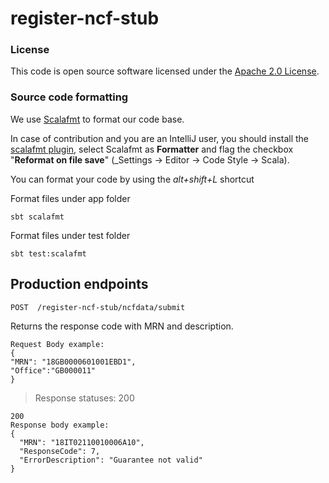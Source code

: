 
# register-ncf-stub


### License

This code is open source software licensed under the [Apache 2.0 License]("http://www.apache.org/licenses/LICENSE-2.0.html").

### Source code formatting

We use [Scalafmt](https://scalameta.org/scalafmt/) to format our code base.

In case of contribution and you are an IntelliJ user, you should install the [scalafmt plugin](https://plugins.jetbrains.com/plugin/8236-scalafmt), select Scalafmt as **Formatter** and flag the checkbox "**Reformat on file save**" (_Settings -> Editor -> Code Style -> Scala).

You can format your code by using the _alt+shift+L_ shortcut

Format files under app folder
```
sbt scalafmt
```
Format files under test folder
```
sbt test:scalafmt
```

## Production endpoints

```POST  /register-ncf-stub/ncfdata/submit```

Returns the response code with MRN and description.

```
Request Body example:
{
"MRN": "18GB0000601001EBD1",
"Office":"GB000011"
}
```

> Response statuses: 200

```
200
Response body example:
{
  "MRN": "18IT02110010006A10",
  "ResponseCode": 7,
  "ErrorDescription": "Guarantee not valid"
}

```